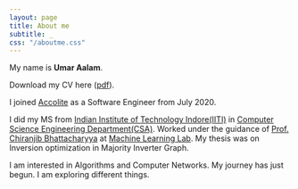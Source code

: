 ```yaml
---
layout: page
title: About me
subtitle: _
css: "/aboutme.css"
---
```

<div id="aboutme-section">

<p class="about-text">
  <span class="fa fa-star about-icon"></span>
  My name is <b>Umar Aalam</b>. 
</p> 
<p class="about-text">
  <span class="fa fa-file-text-o about-icon"></span>
  Download my CV here (<a href="/files/v5.1.pdf">pdf</a>).
</p>

<p class="about-text">
  <span class="fa fa-briefcase about-icon"></span>
  I joined <a href="https://www.accolite.com/" target="_blank" rel="noopener noreferrer">Accolite</a> as a Software Engineer from July 2020.
</p>

<p class="about-text">
  <span class="fa fa-graduation-cap about-icon"></span>
  I did my MS from <a href="https://www.iiti.ac.in/" target="_blank" rel="noopener noreferrer">Indian Institute of Technology Indore(IITI)</a> in <a href="http://cse.iiti.ac.in/" target="_blank" rel="noopener noreferrer">Computer Science Engineering Department(CSA)</a>. Worked under the guidance of <a href="https://drona.csa.iisc.ac.in/~chiru/" target="_blank" rel="noopener noreferrer">Prof. Chiranjib Bhattacharyya</a> at <a href="https://mllabiisc.github.io/" target="_blank" rel="noopener noreferrer">Machine Learning Lab</a>. My thesis was on Inversion optimization in Majority Inverter Graph.
</p>

<p class="about-text">
  <span class="fa fa-code about-icon"></span>
  I am interested in Algorithms and Computer Networks. My journey has just begun. I am exploring different things.  
</p>



